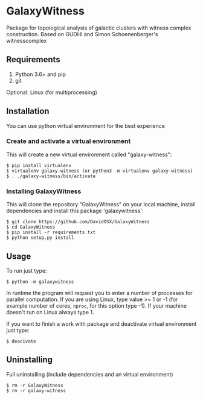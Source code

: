 # GalaxyWitness
Package for topological analysis of galactic clusters with witness complex construction. Based on GUDHI and Simon Schoenenberger's witnesscomplex

## Requirements
1. Python 3.6+ and pip
2. git

Optional: Linux (for multiprocessing)

## Installation
You can use python virtual environment for the best experience
### Create and activate a virtual environment
This will create a new virtual environment called "galaxy-witness":

    $ pip install virtualenv
    $ virtualenv galaxy-witness (or python3 -m virtualenv galaxy-witness)
    $ . ./galaxy-witness/bin/activate
        
### Installing GalaxyWitness
This will clone the repository "GalaxyWitness" on your local machine, install dependencies and install this package 'galaxywitness':
 
    $ git clone https://github.com/DavidOSX/GalaxyWitness
    $ cd GalaxyWitness
    $ pip install -r requirements.txt
    $ python setup.py install
 
## Usage
To run just type:
    
    $ python -m galaxywitness

In runtime the program will request you to enter a number of processes for parallel computation. If you are using Linux, type value >= 1 or -1 (for example number of cores, <code>nproc</code>, for this option type -1). If your machine doesn't run on Linux always type 1. 

If you want to finish a work with package and deactivate virtual environment just type:

    $ deacivate
## Uninstalling
Full uninstalling (include dependencies and an virtual environment)
 
    $ rm -r GalaxyWitness
    $ rm -r galaxy-witness
